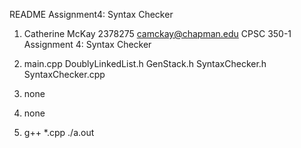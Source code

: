 README Assignment4: Syntax Checker

1. Catherine McKay
    2378275
    camckay@chapman.edu
    CPSC 350-1
    Assignment 4: Syntax Checker

2.  main.cpp
    DoublyLinkedList.h
    GenStack.h
    SyntaxChecker.h
    SyntaxChecker.cpp

3.  none

4.  none

5.  g++ *.cpp
    ./a.out

